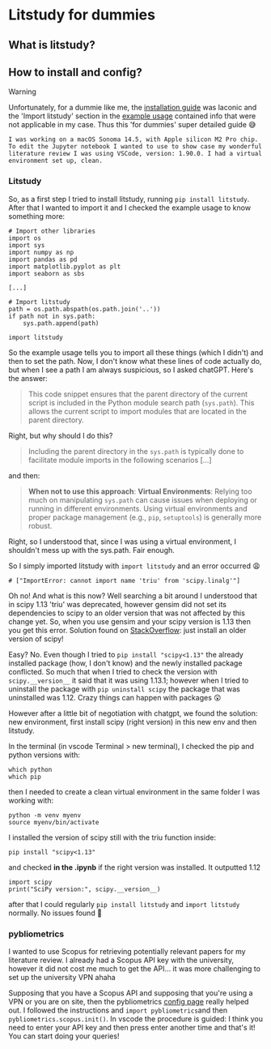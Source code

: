 # Litstudy for dummies

## What is litstudy?


## How to install and config?

> [!warning]
> Unfortunately, for a dummie like me, the [installation guide](https://nlesc.github.io/litstudy/installation.html) was laconic and the 'Import litstudy' section in the [example usage](https://nlesc.github.io/litstudy/example.html) contained info that were not applicable in my case. Thus this 'for dummies' super detailed guide 😅

```ad-info
I was working on a macOS Sonoma 14.5, with Apple silicon M2 Pro chip.
To edit the Jupyter notebook I wanted to use to show case my wonderful literature review I was using VSCode, version: 1.90.0. I had a virtual environment set up, clean.
```
 
### Litstudy

So, as a first step I tried to install litstudy, running `pip install litstudy`.
After that I wanted to import it and I checked the example usage to know something more:

```
# Import other libraries
import os
import sys
import numpy as np
import pandas as pd
import matplotlib.pyplot as plt
import seaborn as sbs

[...]

# Import litstudy
path = os.path.abspath(os.path.join('..'))
if path not in sys.path:
    sys.path.append(path)

import litstudy
```

So the example usage tells you to import all these things (which I didn't) and then to set the path. Now, I don't know what these lines of code actually do, but when I see a path I am always suspicious, so I asked chatGPT. Here's the answer:

> This code snippet ensures that the parent directory of the current script is included in the Python module search path (`sys.path`). This allows the current script to import modules that are located in the parent directory.

Right, but why should I do this?

>Including the parent directory in the `sys.path` is typically done to facilitate module imports in the following scenarios [...]

and then:

>**When not to use this approach**: **Virtual Environments**: Relying too much on manipulating `sys.path` can cause issues when deploying or running in different environments. Using virtual environments and proper package management (e.g., `pip`, `setuptools`) is generally more robust.

Right, so I understood that, since I was using a virtual environment, I shouldn't mess up with the sys.path. Fair enough. 

So I simply imported litstudy with `import litstudy` and an error occurred 😩
```
# ["ImportError: cannot import name 'triu' from 'scipy.linalg'"]
```

Oh no! And what is this now? Well searching a bit around I understood that in scipy 1.13 'triu' was deprecated, however gensim did not set its dependencies to scipy to an older version that was not affected by this change yet. So, when you use gensim and your scipy version is 1.13 then you get this error. Solution found on [StackOverflow](https://stackoverflow.com/questions/78279136/importerror-cannot-import-name-triu-from-scipy-linalg-when-importing-gens): just install an older version of scipy!

Easy? No. Even though I tried to `pip install "scipy<1.13"` the already installed package (how, I don't know) and the newly installed package conflicted. So much that when I tried to check the version with `scipy.__version__` it said that it was using 1.13.1; however when I tried to uninstall the package with `pip uninstall scipy` the package that was uninstalled was 1.12. Crazy things can happen with packages 😲

However after a little bit of negotiation with chatgpt, we found the solution: new environment, first install scipy (right version) in this new env and then litstudy. 

In the terminal (in vscode Terminal > new terminal), I checked the pip and python versions with: 

```
which python 
which pip
```

then I needed to create a clean virtual environment in the same folder I was working with:

```
python -m venv myenv
source myenv/bin/activate
```

I installed the version of scipy still with the triu function inside:

```
pip install "scipy<1.13"
```

and checked **in the .ipynb** if the right version was installed. It outputted 1.12

```
import scipy
print("SciPy version:", scipy.__version__)
```

after that I could regularly `pip install litstudy` and `import litstudy` normally. No issues found 🎉

### pybliometrics

I wanted to use Scopus for retrieving potentially relevant papers for my literature review. I already had a Scopus API key with the university, however it did not cost me much to get the API... it was more challenging to set up the university VPN ahaha

Supposing that you have a Scopus API and supposing that you're using a VPN or you are on site, then the pybliometrics [config page](https://pybliometrics.readthedocs.io/en/stable/configuration.html) really helped out. 
I followed the instructions and `import pybliometrics`and then `pybliometrics.scopus.init()`. In vscode the procedure is guided: I think you need to enter your API key and then press enter another time and that's it! You can start doing your queries! 


